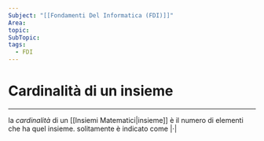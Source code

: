 ```yaml
---
Subject: "[[Fondamenti Del Informatica (FDI)]]"
Area: 
topic: 
SubTopic: 
tags:
  - FDI
---
```


# Cardinalità di un insieme
---
la _cardinalità_ di un [[Insiemi Matematici|insieme]] è il numero di elementi che ha quel insieme. solitamente è indicato come $|\cdot|$
